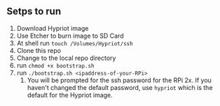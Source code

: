 ## Setps to run
1. Download Hypriot image
1. Use Etcher to burn image to SD Card
1. At shell run `touch /Volumes/Hypriot/ssh`
1. Clone this repo
1. Change to the local repo directory
1. run `chmod +x bootstrap.sh`
1. run `./bootstrap.sh <ipaddress-of-your-RPi>`
    1. You will be prompted for the ssh password for the RPi 2x. If you haven't changed the default password, use `hypriot` which is the default for the Hypriot image.
